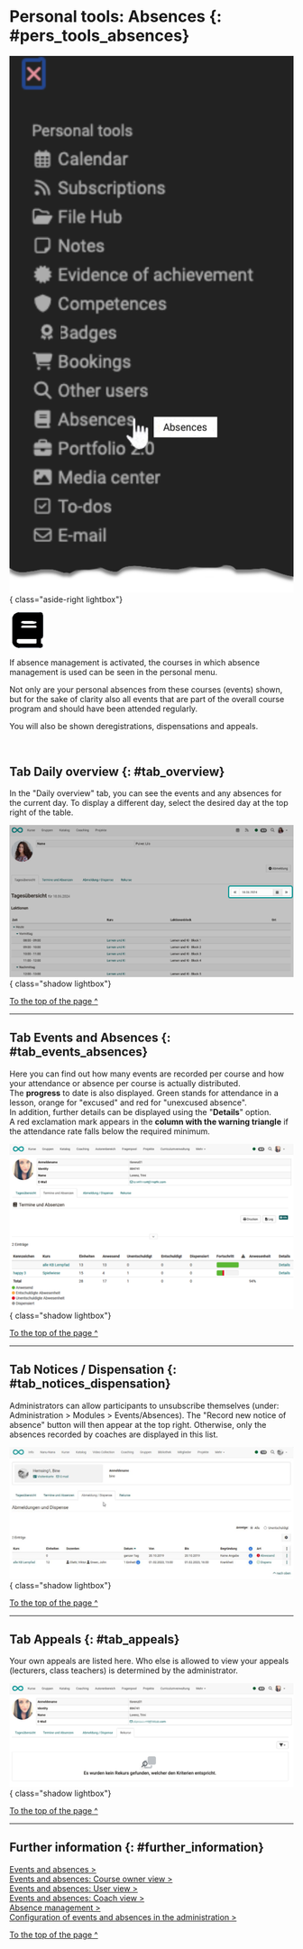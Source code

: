 # Personal tools: Absences {: #pers_tools_absences}

![pers_menu_absences_v1_en.png](assets/pers_menu_absences_v1_en.png){ class="aside-right lightbox"}

![icon_absences.png](assets/icon_absences.png)


If absence management is activated, the courses in which absence management is used can be seen in the personal menu. 

Not only are your personal absences from these courses (events) shown, but for the sake of clarity also all events that are part of the overall course program and should have been attended regularly. 

You will also be shown deregistrations, dispensations and appeals.

<br>

## Tab Daily overview {: #tab_overview}
In the "Daily overview" tab, you can see the events and any absences for the current day. 
To display a different day, select the desired day at the top right of the table.

![pers_menu_absences_day_v2_de.png](assets/pers_menu_absences_day_v2_de.png){ class="shadow lightbox"}

[To the top of the page ^](#pers_tools_absences)

---

## Tab Events and Absences {: #tab_events_absences}

Here you can find out how many events are recorded per course and how your attendance or absence per course is actually distributed. <br> The **progress** to date is also displayed. Green stands for attendance in a lesson, orange for "excused" and red for "unexcused absence".<br>
In addition, further details can be displayed using the "**Details**" option. <br> A red exclamation mark appears in the **column with the warning triangle** if the attendance rate falls below the required minimum.

![pers_menu_absences_lectures_v2_de.png](assets/pers_menu_absences_lectures_v2_de.png){ class="shadow lightbox"}

[To the top of the page ^](#pers_tools_absences)

---

## Tab Notices / Dispensation {: #tab_notices_dispensation}

Administrators can allow participants to unsubscribe themselves (under: Administration > Modules > Events/Absences). The "Record new notice of absence" button will then appear at the top right. Otherwise, only the absences recorded by coaches are displayed in this list. <br>


![pers_menu_absences_dispensation_v1_de.png](assets/Abmeldung_Dispense.jpg){ class="shadow lightbox"}

[To the top of the page ^](#pers_tools_absences)

---

## Tab Appeals {: #tab_appeals}

Your own appeals are listed here. Who else is allowed to view your appeals (lecturers, class teachers) is determined by the administrator.

![pers_menu_absences_appeals_v2_de.png](assets/pers_menu_absences_appeals_v2_de.png){ class="shadow lightbox"}

[To the top of the page ^](#pers_tools_absences)

---

## Further information {: #further_information}

[Events and absences >](../learningresources/Events_and_absences.md)<br>
[Events and absences: Course owner view >](../learningresources/Events_and_absences_Teacher_view.md)<br>
[Events and absences: User view >](../learningresources/Events_and_absences_User_view.md)<br>
[Events and absences: Coach view >](../area_modules/coaching_lektionen.md)<br>
[Absence management >](../area_modules/Absence_Management.md)<br>
[Configuration of events and absences in the administration >](../../manual_admin/administration/Modules_Events_and_Absences.md)<br>

[To the top of the page ^](#pers_tools_absences)
